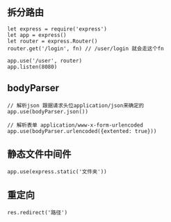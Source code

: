 ## 拆分路由
```
let express = require('express')
let app = express()
let router = express.Router()
router.get('/login', fn) // /user/login 就会走这个fn

app.use('/user', router)
app.listen(8080)
```

## bodyParser

```
// 解析json 跟据请求头位application/json来确定的
app.use(bodyParser.json()) 

// 解析表单 application/www-x-form-urlencoded
app.use(bodyParser.urlencoded({extented: true})) 

```

## 静态文件中间件

```
app.use(express.static('文件夹'))

```

## 重定向

```
res.redirect('路径')

```
